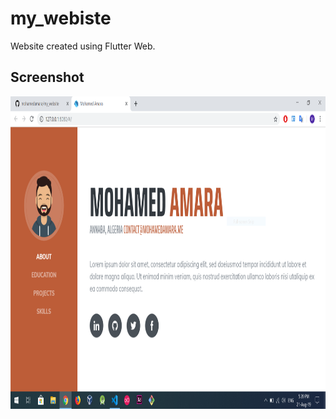 # my_webiste

Website created using Flutter Web.

## Screenshot

<img src="screenshot/my_website.png" width="800" height="500" >
